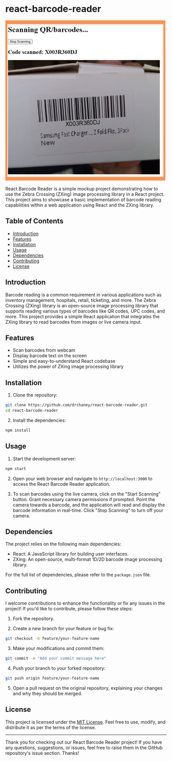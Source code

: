 # react-barcode-reader

![react-barcode-reader](screenshot.png)

React Barcode Reader is a simple mockup project demonstrating how to use the Zebra Crossing (ZXing) image processing library in a React project. This project aims to showcase a basic implementation of barcode reading capabilities within a web application using React and the ZXing library.

## Table of Contents

- [Introduction](#introduction)
- [Features](#features)
- [Installation](#installation)
- [Usage](#usage)
- [Dependencies](#dependencies)
- [Contributing](#contributing)
- [License](#license)

## Introduction

Barcode reading is a common requirement in various applications such as inventory management, hospitals, retail, ticketing, and more. The Zebra Crossing (ZXing) library is an open-source image processing library that supports reading various types of barcodes like QR codes, UPC codes, and more. This project provides a simple React application that integrates the ZXing library to read barcodes from images or live camera input.

## Features

- Scan barcodes from webcam
- Display barcode text on the screen
- Simple and easy-to-understand React codebase
- Utilizes the power of ZXing image processing library

## Installation

1. Clone the repository:

```bash
git clone https://github.com/drchaney/react-barcode-reader.git
cd react-barcode-reader
```

2. Install the dependencies:

```bash
npm install
```

## Usage

1. Start the development server:

```bash
npm start
```

2. Open your web browser and navigate to `http://localhost:3000` to access the React Barcode Reader application.

3. To scan barcodes using the live camera, click on the "Start Scanning" button. Grant necessary camera permissions if prompted. Point the camera towards a barcode, and the application will read and display the barcode information in real-time.  Click "Stop Scanning" to turn off your camera.

## Dependencies

The project relies on the following main dependencies:

- React: A JavaScript library for building user interfaces.
- ZXing: An open-source, multi-format 1D/2D barcode image processing library.

For the full list of dependencies, please refer to the `package.json` file.

## Contributing

I welcome contributions to enhance the functionality or fix any issues in the project! If you'd like to contribute, please follow these steps:

1. Fork the repository.

2. Create a new branch for your feature or bug fix:

```bash
git checkout -b feature/your-feature-name
```

3. Make your modifications and commit them:

```bash
git commit -m "Add your commit message here"
```

4. Push your branch to your forked repository:

```bash
git push origin feature/your-feature-name
```

5. Open a pull request on the original repository, explaining your changes and why they should be merged.

## License

This project is licensed under the [MIT License](LICENSE). Feel free to use, modify, and distribute it as per the terms of the license.

---

Thank you for checking out our React Barcode Reader project! If you have any questions, suggestions, or issues, feel free to raise them in the GitHub repository's issue section. Thanks!